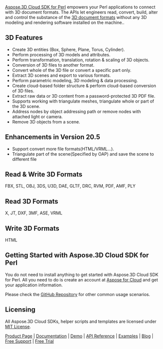 [Aspose.3D Cloud SDK for Perl](https://products.aspose.cloud/3d/perl) empowers your Perl applications to connect with 3D document formats. The APIs let engineers read, convert, build, alter and control the substance of the [3D document formats](https://docs.aspose.cloud/display/3dcloud/Supported+Document+Formats) without any 3D modeling and rendering software installed on the machine..

## 3D Features

- Create 3D entities (Box, Sphere, Plane, Torus, Cylinder).
- Perform processing of 3D models and attributes.
- Perform transformation, translation, rotation & scaling of 3D objects.
- Conversion of 3D files to another format.
- Convert whole of the 3D file or convert a specific part only.
- Extract 3D scenes and export to various formats.
- Perform parametric modeling, 3D modeling & data processing.
- Create cloud-based folder structure & perform cloud-based conversion of 3D files.
- Extract raw data or 3D content from a password-protected 3D PDF file.
- Supports working with triangulate meshes, triangulate whole or part of the 3D scene.
- Address nodes by object addressing path or remove nodes with attached light or camera.
- Remove 3D objects from a scene.

## Enhancements in Version 20.5

- Support convert more file formats(HTML/VRML...).
- Triangulate part of the scene(Specified by OAP) and save the scene to different file 

## Read & Write 3D Formats

FBX, STL, OBJ, 3DS, U3D, DAE, GLTF, DRC, RVM, PDF, AMF, PLY

## Read 3D Formats

X, JT, DXF, 3MF, ASE, VRML 

## Write 3D Formats

HTML

## Getting Started with Aspose.3D Cloud SDK for Perl

You do not need to install anything to get started with Aspose.3D Cloud SDK for Perl. All you need to do is create an account at [Aspose for Cloud](https://dashboard.aspose.cloud/#/apps) and get your application information.

Please check the [GitHub Repository](https://github.com/aspose-3d-cloud/aspose-3d-cloud-perl) for other common usage scenarios.

## Licensing

All Aspose.3D Cloud SDKs, helper scripts and templates are licensed under [MIT License](https://github.com/aspose-3d-cloud/aspose-3d-cloud-perl/blob/master/LICENSE).

[Product Page](https://products.aspose.cloud/3d/perl) | [Documentation](https://docs.aspose.cloud/display/3dcloud/Home) | [Demo](https://products.aspose.cloud/3d/family) | [API Reference](https://apireference.aspose.cloud/3d/) | [Examples](https://github.com/aspose-3d-cloud/aspose-3d-cloud-perl) | [Blog](https://blog.aspose.cloud/category/3d/) | [Free Support](https://forum.aspose.cloud/c/3d) | [Free Trial](https://dashboard.aspose.cloud/#/apps)